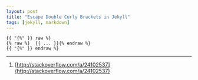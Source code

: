 ```yaml
---
layout: post
title: "Escape Double Curly Brackets in Jekyll"
tags: [jekyll, markdown]
---
```


```
{{ "{%" }} raw %}
{% raw %}  {{ ... }}{% endraw %}
{{ "{%" }} endraw %}
```

---
1. [http://stackoverflow.com/a/24102537](http://stackoverflow.com/a/24102537)
